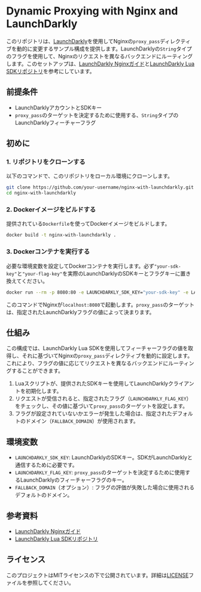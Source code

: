 # Dynamic Proxying with Nginx and LaunchDarkly

このリポジトリは、[LaunchDarkly](https://launchdarkly.com)を使用してNginxの`proxy_pass`ディレクティブを動的に変更するサンプル構成を提供します。LaunchDarklyの`String`タイプのフラグを使用して、Nginxのリクエストを異なるバックエンドにルーティングします。このセットアップは、[LaunchDarkly Nginxガイド](https://docs.launchdarkly.com/guides/sdk/nginx)と[LaunchDarkly Lua SDKリポジトリ](https://github.com/launchdarkly/lua-server-sdk)を参考にしています。

## 前提条件

- LaunchDarklyアカウントとSDKキー
- `proxy_pass`のターゲットを決定するために使用する、`String`タイプのLaunchDarklyフィーチャーフラグ

## 初めに

### 1. リポジトリをクローンする

以下のコマンドで、このリポジトリをローカル環境にクローンします。

```bash
git clone https://github.com/your-username/nginx-with-launchdarkly.git
cd nginx-with-launchdarkly
```

### 2. Dockerイメージをビルドする

提供されている`Dockerfile`を使ってDockerイメージをビルドします。

```bash
docker build -t nginx-with-launchdarkly .
```

### 3. Dockerコンテナを実行する

必要な環境変数を設定してDockerコンテナを実行します。必ず`"your-sdk-key"`と`"your-flag-key"`を実際のLaunchDarklyのSDKキーとフラグキーに置き換えてください。

```bash
docker run --rm -p 8080:80 -e LAUNCHDARKLY_SDK_KEY="your-sdk-key" -e LAUNCHDARKLY_FLAG_KEY="your-flag-key" nginx-with-launchdarkly
```

このコマンドでNginxが`localhost:8080`で起動します。`proxy_pass`のターゲットは、指定されたLaunchDarklyフラグの値によって決まります。

## 仕組み

この構成では、LaunchDarkly Lua SDKを使用してフィーチャーフラグの値を取得し、それに基づいてNginxの`proxy_pass`ディレクティブを動的に設定します。これにより、フラグの値に応じてリクエストを異なるバックエンドにルーティングすることができます。

1. Luaスクリプトが、提供されたSDKキーを使用してLaunchDarklyクライアントを初期化します。
2. リクエストが受信されると、指定されたフラグ（`LAUNCHDARKLY_FLAG_KEY`）をチェックし、その値に基づいて`proxy_pass`のターゲットを設定します。
3. フラグが設定されていないかエラーが発生した場合は、指定されたデフォルトのドメイン（`FALLBACK_DOMAIN`）が使用されます。

## 環境変数

- `LAUNCHDARKLY_SDK_KEY`: LaunchDarklyのSDKキー。SDKがLaunchDarklyと通信するために必要です。
- `LAUNCHDARKLY_FLAG_KEY`: `proxy_pass`のターゲットを決定するために使用するLaunchDarklyのフィーチャーフラグのキー。
- `FALLBACK_DOMAIN`（オプション）: フラグの評価が失敗した場合に使用されるデフォルトのドメイン。

## 参考資料

- [LaunchDarkly Nginxガイド](https://docs.launchdarkly.com/guides/sdk/nginx)
- [LaunchDarkly Lua SDKリポジトリ](https://github.com/launchdarkly/lua-server-sdk)

## ライセンス

このプロジェクトはMITライセンスの下で公開されています。詳細は[LICENSE](LICENSE)ファイルを参照してください。
